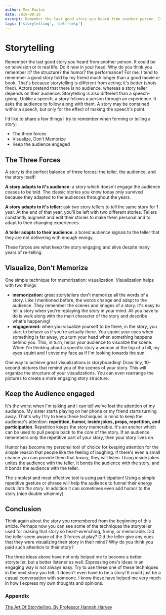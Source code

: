 ```yaml
---
author: Max Paulus
date: 2019-09-26
excerpt: Remember the last good story you heard from another person. It could be on television or in real life. Do it now in your head...
tags: ['storytelling', 'self-help']
---
```


# Storytelling

Remember the last good story you heard from another person. It could be on television or in real life. Do it now in your head. Why do you think you remember it? the structure? the humor? the performance? For me, I tend to remember a good story told by my friend much longer than a good movie or book. That's because storytelling is different from acting; it's better (shots fired). Actors pretend that there is no audience, whereas a story teller depends on their audience. Storytelling is also different than a speech-giving. Unlike a speech, a story follows a person through an experience. It asks the audience to follow along with them. A story may be contained within a speech, but only for the effect of making the speech's point. 

I'd like to share a few things I try to remember when forming or telling a story:

* The three forces
* Visualize, Don't Memorize
* Keep the audience engaged  

## The Three Forces

A story is the perfect balance of three forces: the teller, the audience, and the story itself! 

**A story adapts to it's audience:** a story which doesn't engage the audience ceases to be told. The classic stories you know today only survived because they adapted to the audiences throughout the years.

**A story adapts to it's teller:** ask two story tellers to tell the same story for 1 year. At the end of that year, you'll be left with two different stories. Tellers constantly augment and edit their stories to make them personal and to adapt to their changing experiences.

**A teller adapts to their audience:** a bored audience signals to the teller that they are not delivering with enough energy.

These forces are what keep the story engaging and alive despite many years of re-telling.

## Visualize, Don't Memorize

One simple technique for memorization: visualization. Visualization helps with two things:

* **memorization:** great storytellers don't memorize all the words of a story. Like I mentioned before, the words change and adapt to the audience. They remember the scenes and images of a story. It's easy to tell a story when you're replaying the story in your mind. All you have to do is walk along with the main character of the story and describe what's happening!
* **engagement:** when you visualize yourself to be there, in the story, you start to behave as if you're actually there. You squint your eyes when something is far away, you turn your head when something happens behind you. This, in turn, helps your audience to visualize the scene. When I'm thinking about a specific story a woman at the top of a hill, my eyes squint and I cover my face as if I'm looking towards the sun.

One way to achieve great visualizations is storyboarding! Draw tiny, 10-second pictures that remind you of the scenes of your story. This will organize the structure of your visualizations. You can even rearrange the pictures to create a more engaging story structure.

## Keep the Audience engaged

It's the worst when I'm talking and I can tell we've lost the attention of my audience. My sister starts playing on her phone or my friend starts turning away. That's why I try to keep these techniques in mind to keep the audience's attention: **repetition, humor, inside jokes, props, repetition, and participation**. Repetition keeps the story memorable. It's an anchor which can be used to pull people back to the core of the story. If an audience remembers only the repetitive part of your story, then your story lives on.

Humor has become my personal tool of choice for keeping attention for the simple reason that people like the feeling of laughing. If there's even a small chance you can provide them that luxury, they will listen. Using inside jokes unites the audience with the teller. It bonds the audience with the story, and it bonds the audience with the teller.

The simplest and most effective tool is using participation! Using a simple repetitive gesture or phrase will help the audience to funnel their energy *back into the story*. In addition it can sometimes even add humor to the story (nice double whammy).

## Conclusion

Think again about the story you remembered from the beginning of this article. Perhaps now you can see some of the techniques the storyteller used for making that story so heart-wrenching, funny, or memorable. Did the teller seem aware of the 3 forces at play? Did the teller give any cues that they were visualizing their story in their mind? Why do you think you paid such attention to their story?

The three ideas above have not only helped me to become a better storyteller, but a better listener as well. Expressing one's ideas in an engaging way is not always easy. Try to use these one of these techniques in the next story you tell. It doesn't even have to be a story! It could just be a casual conversation with someone. I know these have helped me very much in how I express my own thoughts and opinions.

### Appendix
[The Art Of Storytelling, By Professor Hannah Harvey](https://www.amazon.com/Art-Storytelling-Parents-Professionals/dp/B00DTO4RI0/ref=sr_1_3?keywords=the+art+of+storytelling&qid=1569535940&sr=8-3)